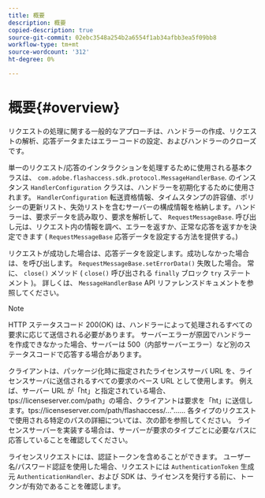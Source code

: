 ```yaml
---
title: 概要
description: 概要
copied-description: true
source-git-commit: 02ebc3548a254b2a6554f1ab34afbb3ea5f09bb8
workflow-type: tm+mt
source-wordcount: '312'
ht-degree: 0%

---
```


# 概要{#overview}

リクエストの処理に関する一般的なアプローチは、ハンドラーの作成、リクエストの解析、応答データまたはエラーコードの設定、およびハンドラーのクローズです。

単一のリクエスト/応答のインタラクションを処理するために使用される基本クラスは、 `com.adobe.flashaccess.sdk.protocol.MessageHandlerBase`. のインスタンス `HandlerConfiguration` クラスは、ハンドラーを初期化するために使用されます。 `HandlerConfiguration` 転送資格情報、タイムスタンプの許容値、ポリシーの更新リスト、失効リストを含むサーバーの構成情報を格納します。ハンドラーは、要求データを読み取り、要求を解析して、 `RequestMessageBase`. 呼び出し元は、リクエスト内の情報を調べ、エラーを返すか、正常な応答を返すかを決定できます ( `RequestMessageBase` 応答データを設定する方法を提供する。)

リクエストが成功した場合は、応答データを設定します。成功しなかった場合は、を呼び出します。 `RequestMessageBase.setErrorData()` 失敗した場合。 常に、 `close()` メソッド ( `close()` 呼び出される `finally` ブロック `try` ステートメント )。 詳しくは、 `MessageHandlerBase` API リファレンスドキュメントを参照してください。

>[!NOTE]
>
>HTTP ステータスコード 200(OK) は、ハンドラーによって処理されるすべての要求に応じて送信される必要があります。 サーバーエラーが原因でハンドラーを作成できなかった場合、サーバーは 500（内部サーバーエラー）など別のステータスコードで応答する場合があります。

クライアントは、パッケージ化時に指定されたライセンスサーバ URL を、ライセンスサーバに送信されるすべての要求のベース URL として使用します。 例えば、サーバー URL が「ht」と指定されている場合、<span></span>tps://licenseserver.com/path」の場合、クライアントは要求を「ht」に送信します。<span></span>tps://licenseserver.com/path/flashaccess/...&quot;...... 各タイプのリクエストで使用される特定のパスの詳細については、次の節を参照してください。 ライセンスサーバーを実装する場合は、サーバーが要求のタイプごとに必要なパスに応答していることを確認してください。

ライセンスリクエストには、認証トークンを含めることができます。 ユーザー名/パスワード認証を使用した場合、リクエストには `AuthenticationToken` 生成元 `AuthenticationHandler`、および SDK は、ライセンスを発行する前に、トークンが有効であることを確認します。
